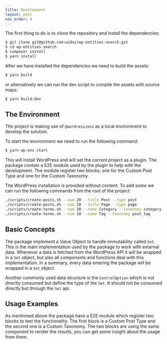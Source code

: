 ```yaml
---
title: Development
layout: post
nav_order: 4
---
```


The first thing to do is to clone the repository and install the dependencies:

```bash
$ git clone git@github.com:widoz/wp-entities-search.git
$ cd wp-entities-search
$ composer install
$ yarn install
```

After we have installed the dependencies we need to build the assets:

```bash
$ yarn build
```

or alternatively we can run the dev script to compile the assets with source maps:

```bash
$ yarn build:dev
```

## The Environment

The project is making use of `@wordress/env` as a local environment to develop the solution.

To start the environment we need to run the following command:

```bash
$ yarn wp-env start
```

This will install WordPress and will set the current project as a plugin. The package contain a E2E module used by the plugin to help with the development. The module register two blocks; one for the Custom Post Type and one for the Custom Taxonomy.

The WordPress installation is provided without content. To add some we can run the following commands from the root of the project:

```bash
./scripts/create-posts.sh --num 20 --title Post --type post
./scripts/create-posts.sh --num 20 --title Page --type page
./scripts/create-terms.sh --num 20 --name Category --taxonomy category
./scripts/create-terms.sh --num 20 --name Tag --taxonomy post_tag
```

## Basic Concepts

The package implement a Value Object to handle immutability called `Set`. This is the main implementation used by the package to work with external data. Whenever a data is fetched from the WordPress API it will be wrapped in a `Set` object, but also all components and functions deal with this implementation. In a summary, every data entering the package will be wrapped in a `Set` object.

Another commonly used data structure is the `ControlOption` which is not directly consumed but define the type of the `Set`. It should not be consumed directly but through the `Set` api.

## Usage Examples

As mentioned above the package have a E2E module which register two blocks to test the functionality. The first block is a Custom Post Type and the second one is a Custom Taxonomy. The two blocks are using the same component to render the results, you can get some insight about the usage from them.
